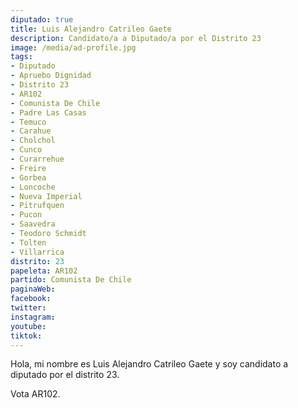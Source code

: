 ```yaml
---
diputado: true
title: Luis Alejandro Catrileo Gaete
description: Candidato/a a Diputado/a por el Distrito 23
image: /media/ad-profile.jpg
tags:
- Diputado
- Apruebo Dignidad
- Distrito 23
- AR102
- Comunista De Chile
- Padre Las Casas
- Temuco
- Carahue
- Cholchol
- Cunco
- Curarrehue
- Freire
- Gorbea
- Loncoche
- Nueva Imperial
- Pitrufquen
- Pucon
- Saavedra
- Teodoro Schmidt
- Tolten
- Villarrica
distrito: 23
papeleta: AR102
partido: Comunista De Chile
paginaWeb:
facebook:
twitter:
instagram:
youtube:
tiktok:
---
```

Hola, mi nombre es Luis Alejandro Catrileo Gaete y soy candidato a diputado por el distrito 23.

Vota AR102.
